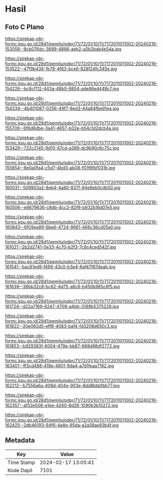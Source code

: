 # Hasil

## Foto C Plano

https://sirekap-obj-formc.kpu.go.id/28d1/pemilu/pdpr/71/72/01/10/11/7172011011002-20240216-153058--8cb076dc-3699-4888-aeb2-a5b2bab4e54a.jpg

https://sirekap-obj-formc.kpu.go.id/28d1/pemilu/pdpr/71/72/01/10/11/7172011011002-20240216-153522--47f9b438-1b78-4f63-bce6-828f24fc345e.jpg

https://sirekap-obj-formc.kpu.go.id/28d1/pemilu/pdpr/71/72/01/10/11/7172011011002-20240216-154226--bc8cf112-443a-48b0-9854-ade86ed449c7.jpg

https://sirekap-obj-formc.kpu.go.id/28d1/pemilu/pdpr/71/72/01/10/11/7172011011002-20240216-154334--4b401087-0256-49f7-8ed3-44a84fbe91ea.jpg

https://sirekap-obj-formc.kpu.go.id/28d1/pemilu/pdpr/71/72/01/10/11/7172011011002-20240216-155709--6f6d6dbe-3a41-4657-b02e-b54c1d2dcb4a.jpg

https://sirekap-obj-formc.kpu.go.id/28d1/pemilu/pdpr/71/72/01/10/11/7172011011002-20240216-153429--722c2145-9d10-47cd-a389-dc9b90c6c75c.jpg

https://sirekap-obj-formc.kpu.go.id/28d1/pemilu/pdpr/71/72/01/10/11/7172011011002-20240216-155854--8e0a0fa4-c5d7-4bd3-ab08-f01f6fbf031b.jpg

https://sirekap-obj-formc.kpu.go.id/28d1/pemilu/pdpr/71/72/01/10/11/7172011011002-20240216-160031--509903a2-8eb4-4a80-837f-94e8eb0cdb50.jpg

https://sirekap-obj-formc.kpu.go.id/28d1/pemilu/pdpr/71/72/01/10/11/7172011011002-20240216-160506--e8679636-c8db-4cc3-82f9-b932b16d07e5.jpg

https://sirekap-obj-formc.kpu.go.id/28d1/pemilu/pdpr/71/72/01/10/11/7172011011002-20240216-160843--6f09ea89-6be6-4724-9661-466c36cd05a0.jpg

https://sirekap-obj-formc.kpu.go.id/28d1/pemilu/pdpr/71/72/01/10/11/7172011011002-20240216-161021--2b2d2741-0e33-4c70-b2f3-7c8c4ced542f.jpg

https://sirekap-obj-formc.kpu.go.id/28d1/pemilu/pdpr/71/72/01/10/11/7172011011002-20240216-161541--bac61ed8-f499-43c0-b3e4-6af47f87deab.jpg

https://sirekap-obj-formc.kpu.go.id/28d1/pemilu/pdpr/71/72/01/10/11/7172011011002-20240216-161639--36bb32c8-bc62-4d75-a6c6-b450b985c6f5.jpg

https://sirekap-obj-formc.kpu.go.id/28d1/pemilu/pdpr/71/72/01/10/11/7172011011002-20240216-161724--d22a7169-6247-4708-a4bb-3189b5375229.jpg

https://sirekap-obj-formc.kpu.go.id/28d1/pemilu/pdpr/71/72/01/10/11/7172011011002-20240216-161822--20e062d5-eff8-4083-baf4-fd3208d650c3.jpg

https://sirekap-obj-formc.kpu.go.id/28d1/pemilu/pdpr/71/72/01/10/11/7172011011002-20240216-161853--b929383f-6004-479e-bb67-668d88df2772.jpg

https://sirekap-obj-formc.kpu.go.id/28d1/pemilu/pdpr/71/72/01/10/11/7172011011002-20240216-163401--ff3cd488-419e-4801-9da4-a7d1feaa7192.jpg

https://sirekap-obj-formc.kpu.go.id/28d1/pemilu/pdpr/71/72/01/10/11/7172011011002-20240216-162212--b7556a6a-408d-404e-903e-8dd8bbbfbb77.jpg

https://sirekap-obj-formc.kpu.go.id/28d1/pemilu/pdpr/71/72/01/10/11/7172011011002-20240216-162357--af53e506-e1ee-4260-8d26-1090b3b15272.jpg

https://sirekap-obj-formc.kpu.go.id/28d1/pemilu/pdpr/71/72/01/10/11/7172011011002-20240216-162425--2db46193-94f6-4e8e-95da-a2a58ae93b4f.jpg


## Metadata

| Key        | Value               |
| ---------- | ------------------- |
| Time Stamp | 2024-02-17 13:05:41 |
| Kode Dapil | 7101                |



